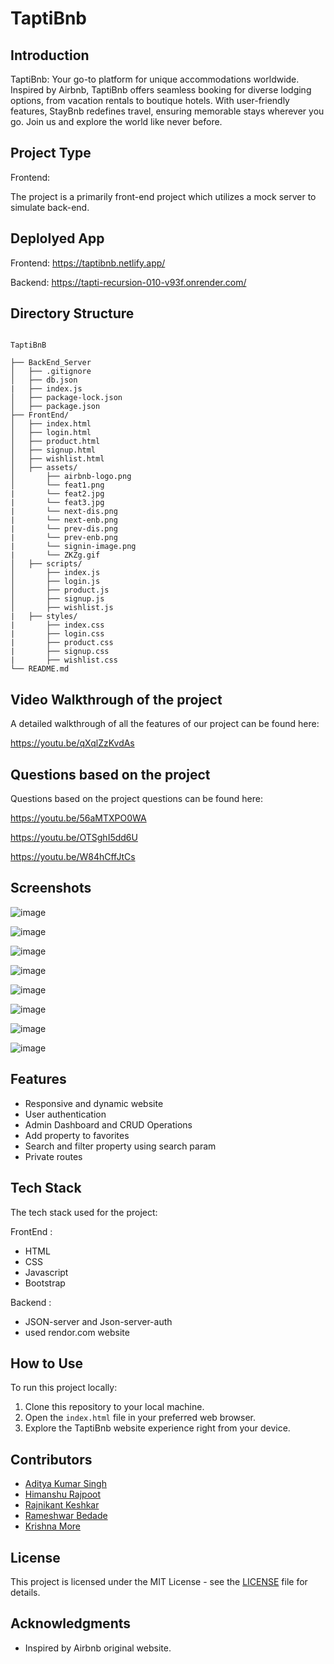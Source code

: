 # TaptiBnb

## Introduction

TaptiBnb: Your go-to platform for unique accommodations worldwide. Inspired by Airbnb, TaptiBnb offers seamless booking for diverse lodging options, from vacation rentals to boutique hotels. With user-friendly features, StayBnb redefines travel, ensuring memorable stays wherever you go. Join us and explore the world like never before.

## Project Type

Frontend:

The project is a primarily front-end project which utilizes a mock server to simulate back-end.

## Deplolyed App

Frontend: https://taptibnb.netlify.app/

Backend: https://tapti-recursion-010-v93f.onrender.com/

## Directory Structure

```

TaptiBnB

├── BackEnd_Server
│   ├── .gitignore
│   ├── db.json
|   ├── index.js 
│   ├── package-lock.json
│   ├── package.json
├── FrontEnd/
│   ├── index.html
│   ├── login.html
│   ├── product.html
│   ├── signup.html
│   ├── wishlist.html
│   ├── assets/
│       ├── airbnb-logo.png
│       └── feat1.png
|       └── feat2.jpg 
|       └── feat3.jpg
|       └── next-dis.png
|       └── next-enb.png
|       └── prev-dis.png
|       └── prev-enb.png
|       └── signin-image.png
|       └── ZKZg.gif
│   ├── scripts/
│       ├── index.js
│       ├── login.js
│       ├── product.js
│       ├── signup.js
│       ├── wishlist.js
|   ├── styles/ 
|       ├── index.css
|       ├── login.css 
|       ├── product.css
|       ├── signup.css 
|       ├── wishlist.css
└── README.md

```

## Video Walkthrough of the project

A detailed walkthrough of all the features of our project can be found here:

https://youtu.be/qXqlZzKvdAs

## Questions based on the project

Questions based on the project questions can be found here: 

https://youtu.be/56aMTXPO0WA

https://youtu.be/OTSghI5dd6U

https://youtu.be/W84hCffJtCs

## Screenshots

![image](https://github.com/rambedade/Tapti-Recursion-010/assets/54645464/6fc52cef-cc00-44cc-800f-4d031f0f85df)


![image](https://github.com/rambedade/Tapti-Recursion-010/assets/54645464/9d2c9e30-2851-441c-ba87-40bc6a07dafa)


![image](https://github.com/rambedade/Tapti-Recursion-010/assets/54645464/7ed28261-69c3-40c4-b5c5-acdb713ae3ce)


![image](https://github.com/rambedade/Tapti-Recursion-010/assets/54645464/c6f77115-64b3-456d-a506-91d29062b825)


![image](https://github.com/rambedade/Tapti-Recursion-010/assets/54645464/8946eeac-f5f0-4ba1-9912-c57858afe25f)


![image](https://github.com/rambedade/Tapti-Recursion-010/assets/54645464/e1405b5c-b27d-44c5-a22e-0281a67c15cd)


![image](https://github.com/rambedade/Tapti-Recursion-010/assets/54645464/54c8592a-9522-4b04-a349-3908200c085c)


![image](https://github.com/rambedade/Tapti-Recursion-010/assets/54645464/055c7e5a-c935-45e1-b167-3c1bed6a8be1)


## Features

- Responsive and dynamic website
- User authentication
- Admin Dashboard and CRUD Operations
- Add property to favorites
- Search and filter property using search param
- Private routes

## Tech Stack

The tech stack used for the project:

FrontEnd :

- HTML
- CSS
- Javascript
- Bootstrap

Backend :

- JSON-server and Json-server-auth
- used rendor.com website

## How to Use

To run this project locally:

1. Clone this repository to your local machine.
2. Open the `index.html` file in your preferred web browser.
3. Explore the TaptiBnb website  experience right from your device.

## Contributors

- [Aditya Kumar Singh](https://github.com/adityaks-lts)
- [Himanshu Rajpoot](https://github.com/HimanshuRajpoot2301)
- [Rajnikant Keshkar](https://github.com/Rajnikantkeshkar)
- [Rameshwar Bedade](https://github.com/rambedade)
- [Krishna More](https://github.com/krishnadesh4466)

## License

This project is licensed under the MIT License - see the [LICENSE](LICENSE) file for details.

## Acknowledgments

- Inspired by Airbnb original website.


